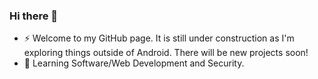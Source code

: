 ### Hi there 👋

- ⚡ Welcome to my GitHub page. It is still under construction as I'm exploring things outside of Android. There will be new projects soon!
- 🌱 Learning Software/Web Development and Security.

<!--
**razscu/razscu** is a ✨ _special_ ✨ repository because its `README.md` (this file) appears on your GitHub profile.

Here are some ideas to get you started:

- 🔭 I’m currently working on ...
- 🌱 I’m currently learning ...
- 👯 I’m looking to collaborate on ...
- 🤔 I’m looking for help with ...
- 💬 Ask me about ...
- 📫 How to reach me: ...
- 😄 Pronouns: ...
- ⚡ Fun fact: ...
-->
